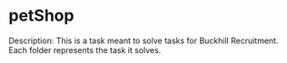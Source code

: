 # petShop
Description: This is a task meant to solve tasks for Buckhill Recruitment.
Each folder represents the task it solves.